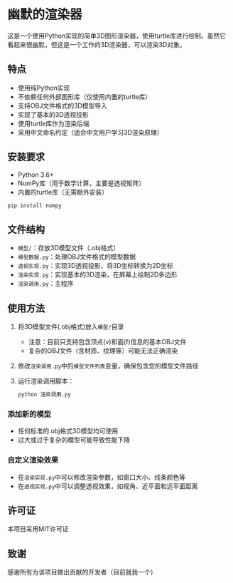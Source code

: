 
# 幽默的渲染器

这是一个使用Python实现的简单3D图形渲染器，使用turtle库进行绘制。虽然它看起来很幽默，但这是一个工作的3D渲染器，可以渲染3D对象。

## 特点

- 使用纯Python实现
- 不依赖任何外部图形库（仅使用内置的turtle库）
- 支持OBJ文件格式的3D模型导入
- 实现了基本的3D透视投影
- 使用turtle库作为渲染后端
- 采用中文命名约定（适合中文用户学习3D渲染原理）

## 安装要求

- Python 3.6+
- NumPy库（用于数学计算，主要是透视矩阵）
- 内置的turtle库（无需额外安装）

```bash
pip install numpy
```

## 文件结构

- `模型/`：存放3D模型文件（.obj格式）
- `模型数据.py`：处理OBJ文件格式的模型数据
- `透视实现.py`：实现3D透视投影，将3D坐标转换为2D坐标
- `渲染实现.py`：实现基本的3D渲染，在屏幕上绘制2D多边形
- `渲染调用.py`：主程序

## 使用方法

1. 将3D模型文件(.obj格式)放入`模型/`目录
   - 注意：目前只支持包含顶点(v)和面(f)信息的基本OBJ文件
   - 复杂的OBJ文件（含材质、纹理等）可能无法正确渲染

2. 修改`渲染调用.py`中的`模型文件列表`变量，确保包含您的模型文件路径

3. 运行渲染调用脚本：
   ```bash
   python 渲染调用.py
   ```


### 添加新的模型
- 任何标准的.obj格式3D模型均可使用
- 过大或过于复杂的模型可能导致性能下降

### 自定义渲染效果
- 在`渲染实现.py`中可以修改渲染参数，如窗口大小、线条颜色等
- 在`透视实现.py`中可以调整透视效果，如视角、近平面和远平面距离

## 许可证

本项目采用MIT许可证

## 致谢

感谢所有为该项目做出贡献的开发者（目前就我一个）

